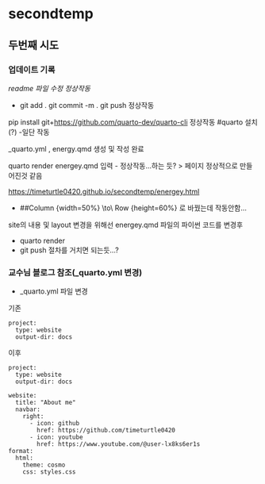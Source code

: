 # secondtemp

## 두번째 시도 

### 업데이트 기록

*readme 파일 수정 정상작동*

* git add . git commit -m . git push 정상작동 

pip install git+https://github.com/quarto-dev/quarto-cli 정상작동 #quarto 설치(?) -일단 작동

_quarto.yml , energy.qmd 생성 및 작성 완료

quarto render energey.qmd  입력 - 정상작동...하는 듯? > 페이지 정상적으로 만들어진것 같음 

https://timeturtle0420.github.io/secondtemp/energey.html

* ##Column {width=50%} \to\ Row {height=60%} 로 바꿨는데 작동안함...

site의 내용 및 layout 변경을 위해선 energey.qmd 파일의 파이썬 코드를 변경후 
* quarto render 
* git push 
절차를 거치면 되는듯...?

### 교수님 블로그 참조(_quarto.yml 변경)
- _quarto.yml 파일 변경

기존
``` 
project:
  type: website
  output-dir: docs

```

이후
```
project:
  type: website
  output-dir: docs

website:
  title: "About me"
  navbar:
    right:
      - icon: github
        href: https://github.com/timeturtle0420
      - icon: youtube
        href: https://www.youtube.com/@user-lx8ks6er1s
format:
  html:
    theme: cosmo
    css: styles.css
```

 